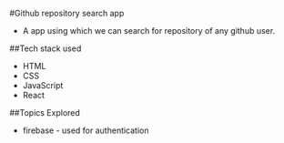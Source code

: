 #Github repository search app
- A app using which we can search for repository of any github user.


##Tech stack used
- HTML
- CSS
- JavaScript
- React

##Topics Explored
- firebase - used for authentication
